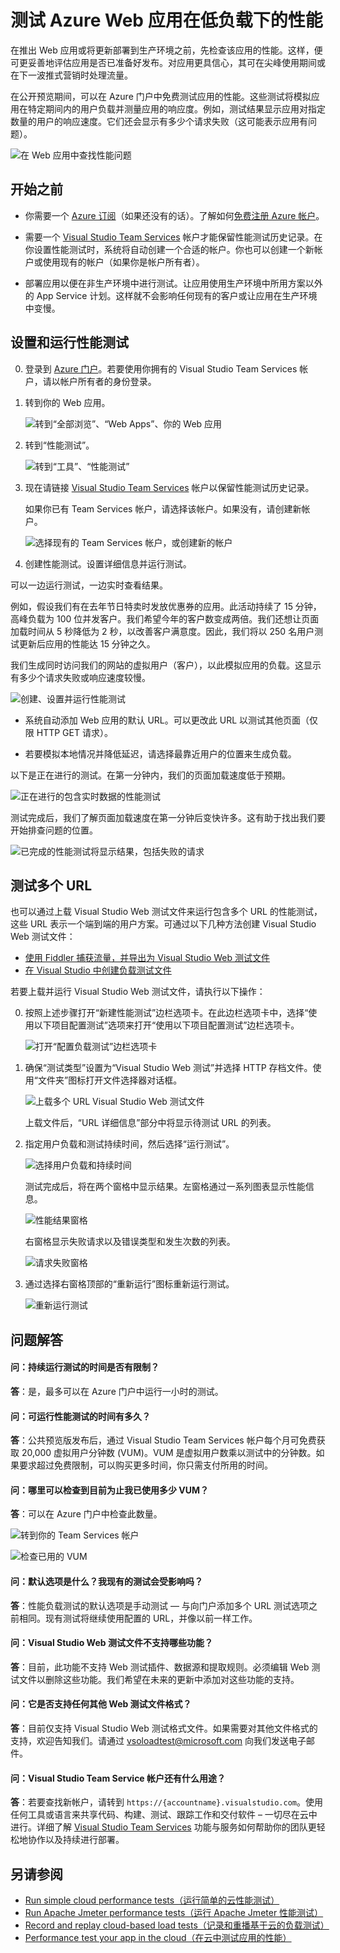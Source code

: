 <properties
   pageTitle="测试 Azure Web 应用的性能 | Azure"
   description="运行 Azure Web 应用性能测试以检查你的应用如何处理用户负载。测量响应时间，并查找可能表明出现问题的失败状况。"
   services="app-service\web"
   documentationCenter=""
   authors="ecfan"
   manager="douge"
   editor="jimbe"/>

<tags
	ms.service="app-service-web"
	ms.date="05/25/2016"
	wacn.date="09/26/2016"/>

# 测试 Azure Web 应用在低负载下的性能

在推出 Web 应用或将更新部署到生产环境之前，先检查该应用的性能。这样，便可更妥善地评估应用是否已准备好发布。对应用更具信心，其可在尖峰使用期间或在下一波推式营销时处理流量。

在公开预览期间，可以在 Azure 门户中免费测试应用的性能。这些测试将模拟应用在特定期间内的用户负载并测量应用的响应度。例如，测试结果显示应用对指定数量的用户的响应速度。它们还会显示有多少个请求失败（这可能表示应用有问题）。

![在 Web 应用中查找性能问题](./media/app-service-web-app-performance-test/azure-np-perf-test-overview.png)

## 开始之前

* 你需要一个 [Azure 订阅](https://account.windowsazure.cn/subscriptions)（如果还没有的话）。了解如何[免费注册 Azure 帐户](/pricing/1rmb-trial/?WT.mc_id=A261C142F)。

* 需要一个 [Visual Studio Team Services](https://www.visualstudio.com/products/what-is-visual-studio-online-vs) 帐户才能保留性能测试历史记录。在你设置性能测试时，系统将自动创建一个合适的帐户。你也可以创建一个新帐户或使用现有的帐户（如果你是帐户所有者）。

* 部署应用以便在非生产环境中进行测试。让应用使用生产环境中所用方案以外的 App Service 计划。这样就不会影响任何现有的客户或让应用在生产环境中变慢。

## 设置和运行性能测试

0.  登录到 [Azure 门户](https://portal.azure.cn)。若要使用你拥有的 Visual Studio Team Services 帐户，请以帐户所有者的身份登录。

0.  转到你的 Web 应用。

    ![转到“全部浏览”、“Web Apps”、你的 Web 应用](./media/app-service-web-app-performance-test/azure-np-web-apps.png)

0.  转到“性能测试”。

    ![转到“工具”、“性能测试”](./media/app-service-web-app-performance-test/azure-np-web-app-details-tools-expanded.png)
 
0. 现在请链接 [Visual Studio Team Services](https://www.visualstudio.com/products/what-is-visual-studio-online-vs) 帐户以保留性能测试历史记录。

    如果你已有 Team Services 帐户，请选择该帐户。如果没有，请创建新帐户。

    ![选择现有的 Team Services 帐户，或创建新的帐户](./media/app-service-web-app-performance-test/azure-np-no-vso-account.png)

0.  创建性能测试。设置详细信息并运行测试。

可以一边运行测试，一边实时查看结果。

例如，假设我们有在去年节日特卖时发放优惠券的应用。此活动持续了 15 分钟，高峰负载为 100 位并发客户。我们希望今年的客户数变成两倍。我们还想让页面加载时间从 5 秒降低为 2 秒，以改善客户满意度。因此，我们将以 250 名用户测试更新后应用的性能达 15 分钟之久。

我们生成同时访问我们的网站的虚拟用户（客户），以此模拟应用的负载。这显示有多少个请求失败或响应速度较慢。

  ![创建、设置并运行性能测试](./media/app-service-web-app-performance-test/azure-np-new-performance-test.png)

   *  系统自动添加 Web 应用的默认 URL。可以更改此 URL 以测试其他页面（仅限 HTTP GET 请求）。

   *  若要模拟本地情况并降低延迟，请选择最靠近用户的位置来生成负载。

  以下是正在进行的测试。在第一分钟内，我们的页面加载速度低于预期。

  ![正在进行的包含实时数据的性能测试](./media/app-service-web-app-performance-test/azure-np-running-perf-test.png)

  测试完成后，我们了解页面加载速度在第一分钟后变快许多。这有助于找出我们要开始排查问题的位置。

  ![已完成的性能测试将显示结果，包括失败的请求](./media/app-service-web-app-performance-test/azure-np-perf-test-done.png)

## 测试多个 URL

也可以通过上载 Visual Studio Web 测试文件来运行包含多个 URL 的性能测试，这些 URL 表示一个端到端的用户方案。可通过以下几种方法创建 Visual Studio Web 测试文件：

* [使用 Fiddler 捕获流量，并导出为 Visual Studio Web 测试文件](http://docs.telerik.com/fiddler/Save-And-Load-Traffic/Tasks/VSWebTest)
* [在 Visual Studio 中创建负载测试文件](https://www.visualstudio.com/docs/test/performance-testing/run-performance-tests-app-before-release)

若要上载并运行 Visual Studio Web 测试文件，请执行以下操作：
 
0. 按照上述步骤打开“新建性能测试”边栏选项卡。在此边栏选项卡中，选择“使用以下项目配置测试”选项来打开“使用以下项目配置测试”边栏选项卡。  

    ![打开“配置负载测试”边栏选项卡](./media/app-service-web-app-performance-test/multiple-01-authoring-blade.png)

0. 确保“测试类型”设置为“Visual Studio Web 测试”并选择 HTTP 存档文件。使用“文件夹”图标打开文件选择器对话框。

    ![上载多个 URL Visual Studio Web 测试文件](./media/app-service-web-app-performance-test/multiple-01-authoring-blade2.png)

    上载文件后，“URL 详细信息”部分中将显示待测试 URL 的列表。
 
0. 指定用户负载和测试持续时间，然后选择“运行测试”。

    ![选择用户负载和持续时间](./media/app-service-web-app-performance-test/multiple-01-authoring-blade3.png)

    测试完成后，将在两个窗格中显示结果。左窗格通过一系列图表显示性能信息。

    ![性能结果窗格](./media/app-service-web-app-performance-test/multiple-01a-results.png)

    右窗格显示失败请求以及错误类型和发生次数的列表。

    ![请求失败窗格](./media/app-service-web-app-performance-test/multiple-01b-results.png)

0. 通过选择右窗格顶部的“重新运行”图标重新运行测试。

    ![重新运行测试](./media/app-service-web-app-performance-test/multiple-rerun-test.png)

##  问题解答

#### 问：持续运行测试的时间是否有限制？ 

**答**：是，最多可以在 Azure 门户中运行一小时的测试。

#### 问：可运行性能测试的时间有多久？ 

**答**：公共预览版发布后，通过 Visual Studio Team Services 帐户每个月可免费获取 20,000 虚拟用户分钟数 (VUM)。VUM 是虚拟用户数乘以测试中的分钟数。如果要求超过免费限制，可以购买更多时间，你只需支付所用的时间。

#### 问：哪里可以检查到目前为止我已使用多少 VUM？

**答**：可以在 Azure 门户中检查此数量。

![转到你的 Team Services 帐户](./media/app-service-web-app-performance-test/azure-np-vso-accounts.png)

![检查已用的 VUM](./media/app-service-web-app-performance-test/azure-np-vso-accounts-vum-summary.png)

#### 问：默认选项是什么？我现有的测试会受影响吗？

**答**：性能负载测试的默认选项是手动测试 — 与向门户添加多个 URL 测试选项之前相同。现有测试将继续使用配置的 URL，并像以前一样工作。

#### 问：Visual Studio Web 测试文件不支持哪些功能？

**答**：目前，此功能不支持 Web 测试插件、数据源和提取规则。必须编辑 Web 测试文件以删除这些功能。我们希望在未来的更新中添加对这些功能的支持。

#### 问：它是否支持任何其他 Web 测试文件格式？
  
**答**：目前仅支持 Visual Studio Web 测试格式文件。如果需要对其他文件格式的支持，欢迎告知我们。请通过 [vsoloadtest@microsoft.com](mailto:vsoloadtest@microsoft.com) 向我们发送电子邮件。

#### 问：Visual Studio Team Service 帐户还有什么用途？

**答**：若要查找新帐户，请转到 ```https://{accountname}.visualstudio.com```。使用任何工具或语言来共享代码、构建、测试、跟踪工作和交付软件 – 一切尽在云中进行。详细了解 [Visual Studio Team Services](https://www.visualstudio.com/products/what-is-visual-studio-online-vs) 功能与服务如何帮助你的团队更轻松地协作以及持续进行部署。

## 另请参阅

* [Run simple cloud performance tests（运行简单的云性能测试）](https://www.visualstudio.com/docs/test/performance-testing/getting-started/get-started-simple-cloud-load-test)
* [Run Apache Jmeter performance tests（运行 Apache Jmeter 性能测试）](https://www.visualstudio.com/docs/test/performance-testing/getting-started/get-started-jmeter-test)
* [Record and replay cloud-based load tests（记录和重播基于云的负载测试）](https://www.visualstudio.com/docs/test/performance-testing/getting-started/record-and-replay-cloud-load-tests)
* [Performance test your app in the cloud（在云中测试应用的性能）](https://www.visualstudio.com/docs/test/performance-testing/getting-started/getting-started-with-performance-testing)

<!---HONumber=Mooncake_0627_2016-->